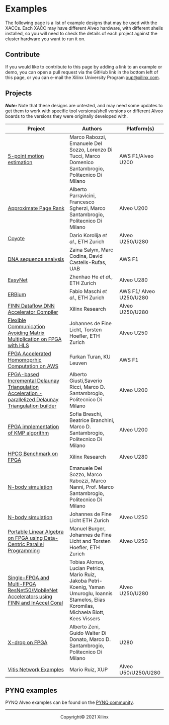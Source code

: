 # Examples

The following page is a list of example designs that may be used with the XACCs. Each XACC may have different Alveo hardware, with different shells installed, so you will need to check the details of each project against the cluster hardware you want to run it on. 

## Contribute

If you would like to contribute to this page by adding a link to an example or demo, you can open a pull request via the GitHub link in the bottom left of this page, or you can e-mail the Xilinx University Program <xup@xilinx.com>. 

## Projects

**_Note:_** Note that these designs are untested, and may need some updates to get them to work with specific tool versions/shell versions or different Alveo boards to the versions they were originally developed with. 

| Project  | Authors   | Platform(s) |
|----------|-----------|-------------|
| [5-point motion estimation](https://bitbucket.org/necst/xohw18_5points_public/) | Marco Rabozzi, Emanuele Del Sozzo, Lorenzo Di Tucci, Marco Domenico Santambrogio, Politecnico Di Milano | AWS F1/Alveo U200 |
| [Approximate Page Rank](https://bitbucket.org/necst/xohw2020_approximate-pagerank_public/) | Alberto Parravicini, Francesco Sgherzi, Marco Santambrogio, Politecnico Di Milano |  Alveo U200  |
| [Coyote](https://github.com/fpgasystems/Coyote) | Dario Korolija *et al.*, ETH Zurich | Alveo U250/U280 |
| [DNA sequence analysis](https://github.com/davidcastells/KmerFilterAWS) | Zaina Salym, Marc Codina, David Castells-Rufas, UAB  |AWS F1 |
| [EasyNet](https://github.com/fpgasystems/Vitis_with_100Gbps_TCP-IP) | Zhenhao He *et al.*, ETH Zurich | Alveo U280 |
| [ERBium](https://github.com/fpgasystems/erbium) | Fabio Maschi *et al.*, ETH Zurich | AWS F1/ Alveo U250/U280 |
| [FINN Dataflow DNN Accelerator Compiler](https://github.com/Xilinx/finn-examples) | Xilinx Research | Alveo U250/U280 |
| [Flexible Communication Avoiding Matrix Multiplication on FPGA with HLS](https://github.com/spcl/gemm_hls) | Johannes de Fine Licht, Torsten Hoefler, ETH Zurich | Alveo U250 |
| [FPGA Accelerated Homomoprhic Computation on AWS](https://github.com/KULeuven-COSIC/HEAT) | Furkan Turan, KU Leuven | AWS F1|
| [FPGA-based Incremental Delaunay Triangulation Acceleration - parallelized Delaunay Triangulation builder](https://bitbucket.org/necst/xohw2020_fidelta_public) | Alberto Giusti,Saverio Ricci, Marco D. Santambrogio, Politecnico Di Milano | Alveo U200 |
| [FPGA implementation of KMP algorithm](https://bitbucket.org/necst/xohw2020_maeve_public) | Sofia Breschi, Beatrice Branchini, Marco D. Santambrogio, Politecnico Di Milano | Alveo U200 |
| [HPCG Benchmark on FPGA](https://github.com/Xilinx/HPCG_FPGA) | Xilinx Research | Alveo U280 |
| [N-body simulation](https://bitbucket.org/necst/xohw17_bibbidin-bobbidyboo_public/) | Emanuele Del Sozzo, Marco Rabozzi, Marco Nanni, Prof. Marco Santambrogio, Politecnico Di Milano ||
| [N-body simulation](https://github.com/spcl/nbody_hls) | Johannes de Fine Licht ETH Zurich | Alveo U250 |
| [Portable Linear Algebra on FPGA using Data-Centric Parallel Programming](https://github.com/manuelburger/daceBLAS_demo) | Manuel Burger, Johannes de Fine Licht and Torsten Hoefler, ETH Zurich | Alveo U250 |
| [Single-FPGA and Multi-FPGA ResNet50/MobileNet Accelerators using FINN and InAccel Coral](https://github.com/inaccel/runtime/tree/Xilinx-MP/) | Tobias Alonso, Lucian Petrica, Mario Ruiz, Jakoba Petri-Koenig, Yaman Umuroglu, Ioannis Stamelos, Elias Koromilas, Michaela Blott, Kees Vissers | Alveo U250/U280 |
| [X-drop on FPGA](https://github.com/albertozeni/XDropXOHW-Public) | Alberto Zeni, Guido Walter Di Donato, Marco D. Santambrogio, Politecnico Di Milano | U280 |
| [Vitis Network Examples](https://github.com/Xilinx/xup_vitis_network_example) | Mario Ruiz, XUP | Alveo U50/U250/U280 |

## PYNQ examples

PYNQ Alveo examples can be found on the [PYNQ community](http://www.pynq.io/community.html).



---------------------------------------
<p align="center">Copyright&copy; 2021 Xilinx</p>
